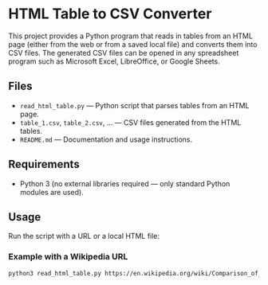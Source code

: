 # HTML Table to CSV Converter

This project provides a Python program that reads in tables from an HTML page (either from the web or from a saved local file) and converts them into CSV files. The generated CSV files can be opened in any spreadsheet program such as Microsoft Excel, LibreOffice, or Google Sheets.

## Files
- `read_html_table.py` — Python script that parses tables from an HTML page.
- `table_1.csv`, `table_2.csv`, … — CSV files generated from the HTML tables.
- `README.md` — Documentation and usage instructions.

## Requirements
- Python 3 (no external libraries required — only standard Python modules are used).

## Usage
Run the script with a URL or a local HTML file:

### Example with a Wikipedia URL
```bash
python3 read_html_table.py https://en.wikipedia.org/wiki/Comparison_of_programming_languages

